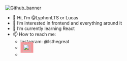
![Github_banner](https://github.com/user-attachments/assets/1c6700be-a91b-4c5c-aada-5bd192d1166b)

- 👋 Hi, I’m @LyphonLTS or Lucas
- 👀 I’m interested in frontend and everything around it
- 🌱 I’m currently learning React
- <span align="left">📫 How to reach me:</span>
  - Instagram: @lsthegreat
  - <span style="background-color: #f4989c; padding: 0.5rem">
      <a href="https://www.instagram.com/lsthegreat/profilecard/?igsh=MW5iaXhhc3l5ajZxNg==" target="blank">
        <img align="center" src="https://www.svgrepo.com/svg/452229/instagram-1" alt="" height="24" width="24" />
      </a>
    </span>
  -


<!---
LyphonLTS/LyphonLTS is a ✨ special ✨ repository because its `README.md` (this file) appears on your GitHub profile.
You can click the Preview link to take a look at your changes.
--->
